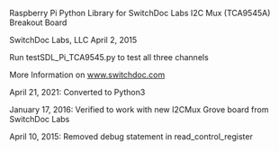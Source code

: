 
Raspberry Pi Python Library for SwitchDoc Labs I2C Mux (TCA9545A) Breakout Board 

SwitchDoc Labs, LLC  April 2, 2015

Run testSDL_Pi_TCA9545.py to test all three channels

More Information on www.switchdoc.com

April 21, 2021:   Converted to Python3

January 17, 2016: Verified to work with new I2CMux Grove board from SwitchDoc Labs

April 10, 2015:  Removed debug statement in read_control_register

